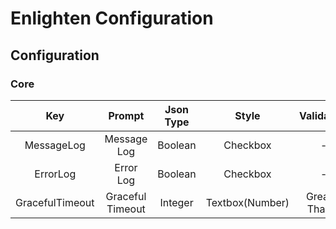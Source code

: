 Enlighten Configuration
==================

Configuration
------------

<h3>Core</h3>

|      Key     |    Prompt   | Json Type |     Style     |                   Validation                   |            Note            |
|:------------:|:-----------:|:---------:|:-------------:|:----------------------------------------------:|:--------------------------:|
|  MessageLog  | Message Log |  Boolean  |    Checkbox   |                        -                       |              -             |
|   ErrorLog   |  Error Log  |  Boolean  |    Checkbox   |                        -                       |              -             |
|         GracefulTimeout        |          Graceful Timeout         |     Integer     |        Textbox(Number)        |      Greater Than 0     |                       -                      |
